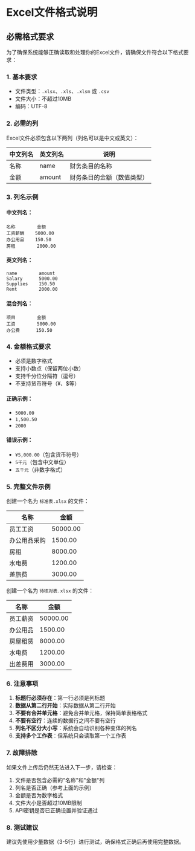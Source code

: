 # Excel文件格式说明

## 必需格式要求

为了确保系统能够正确读取和处理你的Excel文件，请确保文件符合以下格式要求：

### 1. 基本要求
- 文件类型：`.xlsx`、`.xls`、`.xlsm` 或 `.csv`
- 文件大小：不超过10MB
- 编码：UTF-8

### 2. 必需的列

Excel文件必须包含以下两列（列名可以是中文或英文）：

| 中文列名 | 英文列名 | 说明 |
|---------|---------|------|
| 名称 | name | 财务条目的名称 |
| 金额 | amount | 财务条目的金额（数值类型） |

### 3. 列名示例

#### 中文列名：
```excel
名称        金额
工资薪酬    5000.00
办公用品    150.50
房租        2000.00
```

#### 英文列名：
```excel
name        amount
Salary      5000.00
Supplies    150.50
Rent        2000.00
```

#### 混合列名：
```excel
项目        金额
工资        5000.00
办公费      150.50
```

### 4. 金额格式要求

- 必须是数字格式
- 支持小数点（保留两位小数）
- 支持千分位分隔符（逗号）
- 不支持货币符号（¥、$等）

#### 正确示例：
- `5000.00`
- `1,500.50`
- `2000`

#### 错误示例：
- `¥5,000.00`（包含货币符号）
- `5千元`（包含中文单位）
- `五千元`（非数字格式）

### 5. 完整文件示例

创建一个名为 `标准表.xlsx` 的文件：

| 名称 | 金额 |
|------|------|
| 员工工资 | 50000.00 |
| 办公用品采购 | 1500.00 |
| 房租 | 8000.00 |
| 水电费 | 1200.00 |
| 差旅费 | 3000.00 |

创建一个名为 `待核对表.xlsx` 的文件：

| 名称 | 金额 |
|------|------|
| 员工薪资 | 50000.00 |
| 办公用品 | 1500.00 |
| 房屋租赁 | 8000.00 |
| 水电费 | 1200.00 |
| 出差费用 | 3000.00 |

### 6. 注意事项

1. **标题行必须存在**：第一行必须是列标题
2. **数据从第二行开始**：实际数据从第二行开始
3. **不要有合并单元格**：避免合并单元格，保持简单表格格式
4. **不要有空行**：连续的数据行之间不要有空行
5. **列名不区分大小写**：系统会自动识别各种变体的列名
6. **支持多个工作表**：但系统只会读取第一个工作表

### 7. 故障排除

如果文件上传后仍然无法进入下一步，请检查：

1. 文件是否包含必需的"名称"和"金额"列
2. 列名是否正确（参考上面的示例）
3. 金额是否为数字格式
4. 文件大小是否超过10MB限制
5. API密钥是否已正确设置并验证通过

### 8. 测试建议

建议先使用少量数据（3-5行）进行测试，确保格式正确后再使用完整数据。
